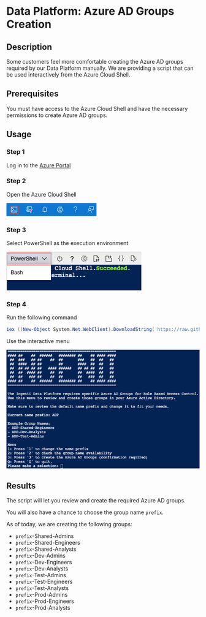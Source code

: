 # Data Platform: Azure AD Groups Creation

## Description

Some customers feel more comfortable creating the Azure AD groups required by our Data Platform manually.
We are providing a script that can be used interactively from the Azure Cloud Shell.

## Prerequisites

You must have access to the Azure Cloud Shell and have the necessary permissions to create Azure AD groups.

## Usage

### Step 1

Log in to the [Azure Portal](http://portal.azure.com/)

### Step 2

Open the Azure Cloud Shell

![Azure Cloud Shell](files/azure_cloud_shell.png)

### Step 3

Select PowerShell as the execution environment

![Azure Cloud Shell Exec Env](files/azure_cloud_shell_powershell.png)

### Step 4

Run the following command

```powershell
iex ((New-Object System.Net.WebClient).DownloadString('https://raw.githubusercontent.com/ingenii-solutions/public/main/scripts/data-platform/azuread-groups-creation/script.ps1'))
```

Use the interactive menu

![Menu](./files/menu.png)

## Results

The script will let you review and create the required Azure AD groups.

You will also have a chance to choose the group name `prefix`.

As of today, we are creating the following groups:

- `prefix`-Shared-Admins
- `prefix`-Shared-Engineers
- `prefix`-Shared-Analysts
- `prefix`-Dev-Admins
- `prefix`-Dev-Engineers
- `prefix`-Dev-Analysts
- `prefix`-Test-Admins
- `prefix`-Test-Engineers
- `prefix`-Test-Analysts
- `prefix`-Prod-Admins
- `prefix`-Prod-Engineers
- `prefix`-Prod-Analysts
